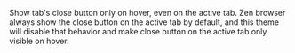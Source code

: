 Show tab's close button only on hover, even on the active tab.
Zen browser always show the close button on the active tab by default, and this theme will disable that behavior and make close button on the active tab only visible on hover.
